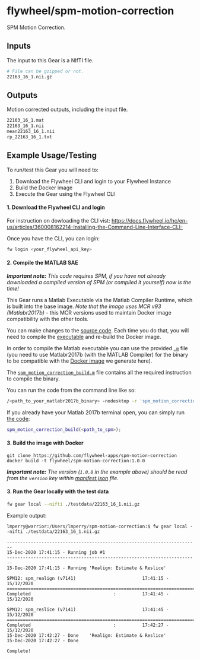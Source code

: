 # flywheel/spm-motion-correction

SPM Motion Correction.

## Inputs
The input to this Gear is a NIfTI file.

```bash
# File can be gzipped or not.
22163_16_1.nii.gz
```

## Outputs
Motion corrected outputs, including the input file.

```bash
22163_16_1.mat
22163_16_1.nii
mean22163_16_1.nii
rp_22163_16_1.txt
```

## Example Usage/Testing

To run/test this Gear you will need to:
1. Download the Flywheel CLI and login to your Flywheel Instance 
2. Build the Docker image 
3. Execute the Gear using the Flywheel CLI


#### 1. Download the Flywheel CLI and login
For instruction on dowloading the CLI vist: https://docs.flywheel.io/hc/en-us/articles/360008162214-Installing-the-Command-Line-Interface-CLI-

Once you have the CLI, you can login:
```bash
fw login <your_flywheel_api_key>
```

#### 2. Compile the MATLAB SAE
___Important note:__ This code requires SPM, if you have not already downloaded a compiled version of SPM (or compiled it yourself) now is the time!_ 

This Gear runs a Matlab Executable via the Matlab Compiler Runtime, which is built into the base image. _Note that the image uses MCR v93 (Matlabr2017b)_ - this MCR versions used to maintain Docker image compatibility with the other tools.

You can make changes to the [source code](src/spm_motion_correction_build.m). Each time you do that, you will need to compile the [executable](src/bin) and re-build the Docker image. 

In order to compile the Matlab executable you can use the provided [`.m`](src/spm_motion_correction_build.m) file (you need to use Matlabr2017b (with the MATLAB Compiler) for the binary to be compatible with the [Docker image](Dockerfile) we generate here). 

The [`spm_motion_correction_build.m`](src/spm_motion_correction_build.m) file contains all the required instruction to compile the binary. 

You can run the code from the command line like so:
```bash
/<path_to_your_matlabr2017b_binary> -nodesktop -r 'spm_motion_correction_build.m'
```

If you already have your Matlab 2017b terminal open, you can simply run [the code](src/spm_motion_correction_build.m):
```Matlab
spm_motion_correction_build(<path_to_spm>);

```


#### 3. Build the image with Docker
```#bash
git clone https://github.com/flywheel-apps/spm-motion-correction
docker build -t flywheel/spm-motion-correction:1.0.0
```
___Important note:__ The version (`1.0.0` in the example above) should be read from the `version` key within [manifest.json](manifest.json) file._

#### 3. Run the Gear locally with the test data
```bash
fw gear local --nifti ./testdata/22163_16_1.nii.gz

```
Example output:

```
lmperry@warrior:/Users/lmperry/spm-motion-correction:$ fw gear local --nifti ./testdata/22163_16_1.nii.gz

------------------------------------------------------------------------
15-Dec-2020 17:41:15 - Running job #1
------------------------------------------------------------------------
15-Dec-2020 17:41:15 - Running 'Realign: Estimate & Reslice'

SPM12: spm_realign (v7141)                         17:41:15 - 15/12/2020
========================================================================
Completed                               :          17:41:45 - 15/12/2020

SPM12: spm_reslice (v7141)                         17:41:45 - 15/12/2020
========================================================================
Completed                               :          17:42:27 - 15/12/2020
15-Dec-2020 17:42:27 - Done    'Realign: Estimate & Reslice'
15-Dec-2020 17:42:27 - Done

Complete!


```

